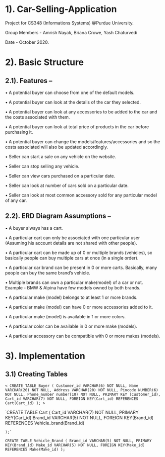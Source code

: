 # 1). Car-Selling-Application

Project for CS348 (Informations Systems) @Purdue University.

Group Members - Amrish Nayak, Briana Crowe, Yash Chaturvedi

Date - October 2020.


# 2). Basic Structure
## 2.1). Features –

• A potential buyer can choose from one of the default models.

• A potential buyer can look at the details of the car they selected.

• A potential buyer can look at any accessories to be added to the car and the costs associated with them.

• A potential buyer can look at total price of products in the car before purchasing it.

• A potential buyer can change the models/features/accessories and so the costs associated will also be updated accordingly.

• Seller can start a sale on any vehicle on the website.

• Seller can stop selling any vehicle.

• Seller can view cars purchased on a particular date.

• Seller can look at number of cars sold on a particular date.

• Seller can look at most common accessory sold for any particular model of any car.



## 2.2). ERD Diagram Assumptions –
•	A buyer always has a cart.

•	A particular cart can only be associated with one particular user (Assuming his account details are not shared with other people).

•	A particular cart can be made up of 0 or multiple brands (vehicles), so basically people can buy multiple cars at once (in a single order).

•	A particular car brand can be present in 0 or more carts. Basically, many people can buy the same brand’s vehicle.

•	Multiple brands can own a particular make(model) of a car or not. Example - BMW & Alpina have few models owned by both brands.

•	A particular make (model) belongs to at least 1 or more brands.

•	A particular make (model) can have 0 or more accessories added to it.

•	A particular make (model) is available in 1 or more colors.

•	A particular color can be available in 0 or more make (models).

•	A particular accessory can be compatible with 0 or more makes (models).

# 3). Implementation
## 3.1) Creating Tables
`< CREATE TABLE Buyer
    (
        Customer_id VARCHAR(6) NOT NULL,
        Name VARCHAR(20) NOT NULL,
        Address VARCHAR(20) NOT NULL,
        Pincode NUMBER(6) NOT NULL,
        Phone_number number(10) NOT NULL,
        PRIMARY KEY (Customer_id),
        Cart_id VARCHAR(7) NOT NULL,
        FOREIGN KEY(Cart_id) REFERENCES Cart(Cart_id)
    ); >`
    
 `CREATE TABLE Cart
    (
        Cart_id VARCHAR(7) NOT NULL,
        PRIMARY KEY(Cart_id)
        Brand_id VARCHAR(5) NOT NULL,
        FOREIGN KEY(Brand_id) REFERENCES Vehicle_brand(Brand_id)
       
    );`
    
 `CREATE TABLE Vehicle_Brand
 (
        Brand_id VARCHAR(5) NOT NULL,
        PRIMARY KEY(Brand_id)
        Make_id VARCHAR(5) NOT NULL,
        FOREIGN KEY(Make_id) REFERENCES Make(Make_id)
 );`
